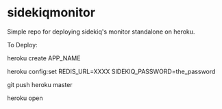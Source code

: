 sidekiqmonitor
==============

Simple repo for deploying sidekiq's monitor standalone on heroku.

To Deploy:

heroku create APP_NAME

heroku config:set REDIS_URL=XXXX SIDEKIQ_PASSWORD=the_password

git push heroku master

heroku open
